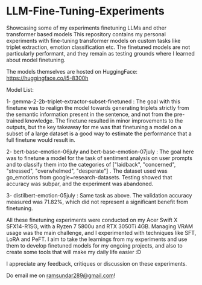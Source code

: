 # LLM-Fine-Tuning-Experiments
Showcasing some of my experiments finetuning LLMs and other transformer based models
This repository contains my personal experiments with fine-tuning transformer models on custom tasks like triplet extraction, emotion classification etc. The finetuned models are not particularly performant, and they remain as testing grounds where I learned about model finetuning.

The models themselves are hosted on HuggingFace: https://huggingface.co/i5-8300h

Model List:

1- gemma-2-2b-triplet-extractor-subset-finetuned : The goal with this finetune was to realign the model towards generating triplets strictly from the semantic information present in the sentence, and not from the pre-trained knowledge. The finetune resulted in minor improvements to the outputs, but the key takeaway for me was that finetuning a model on a subset of a large dataset is a good way to estimate the performance that a full finetune would result in.

2- bert-base-emotion-06july and bert-base-emotion-07july : The goal here was to finetune a model for the task of sentiment analysis on user prompts and to classify them into the categories of ["laidback", "concerned", "stressed", "overwhelmed", "desperate"] . The dataset used was go_emotions from google=research-datasets. Testing showed that accuracy was subpar, and the experiment was abandoned.

3- distilbert-emotion-05july : Same task as above. The validation accuracy measured was 71.82%, which did not represent a significant benefit from finetuning.

All these finetuning experiments were conducted on my Acer Swift X SFX14-R1SG, with a Ryzen 7 5800u and RTX 3050Ti 4GB. Managing VRAM usage was the main challenge, and I experimented with techniques like SFT, LoRA and PeFT.
I aim to take the learnings from my experiments and use them to develop finetuned models for my ongoing projects, and also to create some tools that will make my daily life easier :D

I appreciate any feedback, critiques or discussion on these experiments.

Do email me on ramsundar289@gmail.com!
